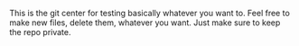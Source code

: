 This is the git center for testing basically whatever you want to.
Feel free to make new files, delete them, whatever you want.
Just make sure to keep the repo private.